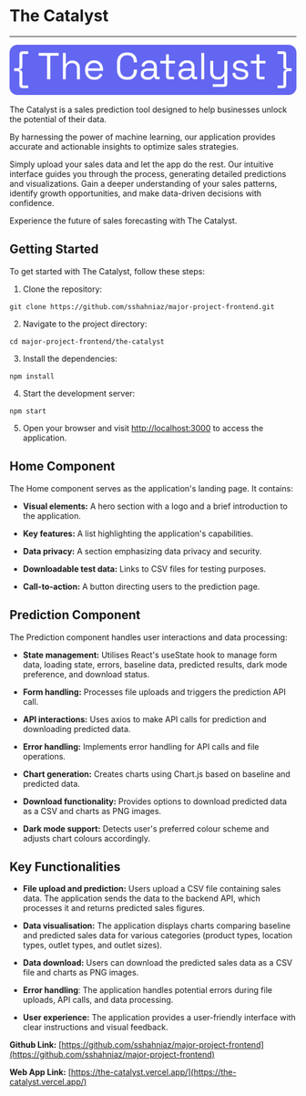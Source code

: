 # **The Catalyst** 
----------------
<!-- Add Logo -->
![Logo](/the-catalyst/public/Logocatalyst.svg)

The Catalyst is a sales prediction tool designed to help businesses unlock the potential of their data.

By harnessing the power of machine learning, our application provides accurate and actionable insights to optimize sales strategies.

Simply upload your sales data and let the app do the rest. Our intuitive interface guides you through the process, generating detailed predictions and visualizations. Gain a deeper understanding of your sales patterns, identify growth opportunities, and make data-driven decisions with confidence.

Experience the future of sales forecasting with The Catalyst.


## Getting Started

To get started with The Catalyst, follow these steps:

1. Clone the repository:

  ```
  git clone https://github.com/sshahniaz/major-project-frontend.git
  ```

2. Navigate to the project directory:

  ```
  cd major-project-frontend/the-catalyst
  ```

3. Install the dependencies:

  ```
  npm install
  ```

4. Start the development server:

  ```
  npm start
  ```

5. Open your browser and visit [http://localhost:3000](http://localhost:3000) to access the application.


## Home Component

The Home component serves as the application's landing page. It contains:

*   **Visual elements:** A hero section with a logo and a brief introduction to the application.
  
*   **Key features:** A list highlighting the application's capabilities.
  
*   **Data privacy:** A section emphasizing data privacy and security.
  
*   **Downloadable test data:** Links to CSV files for testing purposes.
  
*   **Call-to-action:** A button directing users to the prediction page.
  

## **Prediction Component**

The Prediction component handles user interactions and data processing:

*   **State management:** Utilises React's useState hook to manage form data, loading state, errors, baseline data, predicted results, dark mode preference, and download status.
  
*   **Form handling:** Processes file uploads and triggers the prediction API call.
  
*   **API interactions:** Uses axios to make API calls for prediction and downloading predicted data.
  
*   **Error handling:** Implements error handling for API calls and file operations.
  
*   **Chart generation:** Creates charts using Chart.js based on baseline and predicted data.
  
*   **Download functionality:** Provides options to download predicted data as a CSV and charts as PNG images.
  
*   **Dark mode support:** Detects user's preferred colour scheme and adjusts chart colours accordingly.
  

## **Key Functionalities**

*   **File upload and prediction:** Users upload a CSV file containing sales data. The application sends the data to the backend API, which processes it and returns predicted sales figures.
  
*   **Data visualisation:** The application displays charts comparing baseline and predicted sales data for various categories (product types, location types, outlet types, and outlet sizes).
  
*   **Data download:** Users can download the predicted sales data as a CSV file and charts as PNG images.
  
*   **Error handling**: The application handles potential errors during file uploads, API calls, and data processing.
  
*   **User experience:** The application provides a user-friendly interface with clear instructions and visual feedback.
  

**Github Link:** [https://github.com/sshahniaz/major-project-frontend](https://github.com/sshahniaz/major-project-frontend)

**Web App Link:** [https://the-catalyst.vercel.app/](https://the-catalyst.vercel.app/)

